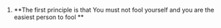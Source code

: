 1. **The first principle is that You must not fool yourself and you are the easiest person to fool ** 
